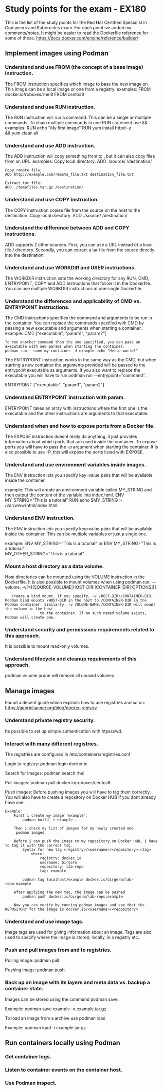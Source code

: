 # Study points for the exam - EX180
This is the list of the study points for the Red Hat Certified Specialist in Containers and Kubernetes exam.
For each point ive added my comments/notes. It might be easier to read the Dockerfile reference for some of these. https://docs.docker.com/engine/reference/builder/


## Implement images using Podman
### Understand and use FROM (the concept of a base image) instruction.
The FROM instruction specifies which image to base the new image on.
This image can be a local image or one from a registry.
examples:
	FROM docker.io/roboxes/rhel8
	FROM centos8


### Understand and use RUN instruction.
The RUN instruction will run a command. This can be a single or multiple commands. To chain multiple commands in one RUN statement use &&.
examples:
	RUN  echo "My first image"
	RUN yum install httpd -y \
	&& yum clean all


### Understand and use ADD instruction.
The ADD instruction will copy something from <src> to <dest>, but it can also copy files from an URL.
examples:
  Copy local directory: 
  ADD ./source/ /destination/

	Copy remote file:
	ADD http://example.com/remote_file.txt destination_file.txt

	Extract tar file:
	ADD ./tempfiles.tar.gz /destination/


### Understand and use COPY instruction.
The COPY instruction copies file from the source on the host to the destination.
Copy local directory:
  ADD ./source/ /destination/


### Understand the difference between ADD and COPY instructions.
ADD supports 2 other sources. First, you can use a URL instead of a local file / directory. Secondly, you can extract a tar file from the source directly into the destination.


### Understand and use WORKDIR and USER instructions.
The WORKDIR instruction sets the working directory for any RUN, CMD, ENTRYPOINT, COPY and ADD instructions that follow it in the Dockerfile.
You can use multiple WORKDIR instructions in one single Dockerfile.


### Understand the differences and applicability of CMD vs. ENTRYPOINT instructions.
The CMD instructions specifies the command and arguments to be run in the container. You can replace the commands specified with CMD by passing a new executable and arguments when starting a container.
example:
	CMD ["executable", "param1", "param2"]
	
	To run another command than the one specified, you can pass an executable with new params when starting the container.
	podman run --name my-container -d example echo "Hello world!"

The ENTRYPOINT instruction works in the same way as the CMD, but when starting a new container the arguments provided will be passed to the entrypoint executable as arguments.
If you also want to replace the executable you will have to run podman run --entrypoint="command".

ENTRYPOINT ["executable", "param1", "param2"]


### Understand ENTRYPOINT instruction with param.
ENTRYPOINT takes an array with instructions where the first one is the executable and the other instructions are arguments to that executable.


### Understand when and how to expose ports from a Docker file.
The EXPOSE instruction doesnt really do anything, it just provides information about which ports that are used inside the container.
To expose ports you will have to pass the -p argument when starting the container. It is also possible to use -P, this will expose the ports listed with EXPOSE.


### Understand and use environment variables inside images.
The ENV instruction lets you specify key=value pairs that will be available inside the container.

example:
	This will create an environment variable called MY_STRING and then output the content of the variable into index.html.
	ENV MY_STRING="This is a tutorial"
	RUN echo $MY_STRING > /var/www/html/index.html


### Understand ENV instruction.
The ENV instruction lets you specify key=value pairs that will be available inside the container.
This can be multiple variables or just a single one.

example:
	ENV MY_STRING="This is a tutorial"
	or
	ENV MY_STRING="This is a tutorial" \
	MY_OTHER_STRING="This is a tutorial"


### Mount a host directory as a data volume.
Host directories can be mounted using the VOLUME instruction in the Dockerfile. It is also possible to mount volumes when using podman run.
--volume, -v[=[[SOURCE-VOLUME|HOST-DIR:]CONTAINER-DIR[:OPTIONS]]]

       Create a bind mount. If you specify, -v /HOST-DIR:/CONTAINER-DIR, Podman bind mounts /HOST-DIR in the host to /CONTAINER-DIR in the Podman container. Similarly, -v VOLUME-NAME:/CONTAINER-DIR will mount the volume in the host
			        to the container. If no such named volume exists, Podman will create one.


### Understand security and permissions requirements related to this approach.
It is possible to mount read-only volumes.


### Understand lifecycle and cleanup requirements of this approach.
podman volume prune will remove all unused volumes


## Manage images
Found a decent guide which explains how to use registries and so on: https://gabrieltanner.org/blog/docker-registry


### Understand private registry security.
Its possible to set up simple authentication with htpasswd. 


### Interact with many different registries.
The registries are configured in /etc/containers/registries.conf

Login to registry:
	podman login docker.io

Search for images:
	podman search rhel

Pull images:
	podman pull docker.io/roboxes/centos8

Push images:
	Before pushing images you will have to tag them correctly. You will also have to create a repository on Docker HUB if you dont already have one.
	
	Example:
		First i create my image 'example':
			podman build -t example .

		Then i check my list of images for my newly created one
		 podman images

		Before i can push the image to my repository on Docker HUB, i have to tag it with the correct tag.
			Syntax for new tag <registry>/<username>/<repository>:<tag>
				where:
					registry: docker.io
					username: birgerm
					repository: lab-repo
					tag: example

			podman tag localhost/example docker.io/birgerm/lab-repo:example

		After applying the new tag, the image can be pushed
			podman push docker.io/birgerm/lab-repo:example

		Now you can verify by running podman images and see that the REPOSITORY for the image is docker.io/<username>/<repository>


### Understand and use image tags.
Image tags are used for giving information about an image. Tags are also used to specify where the image is stored, locally, in a registry etc..


### Push and pull images from and to registries.
Pulling image:
	podman pull <image>

Pushing image:
	podman push <image>


### Back up an image with its layers and meta data vs. backup a container state.
Images can be stored using the command podman save.

Example:
	podman save example -o example.tar.gz

To load an image from a archive use podman load

Example:
	podman load -i example.tar.gz



## Run containers locally using Podman
### Get container logs.

### Listen to container events on the container host.

### Use Podman inspect.

